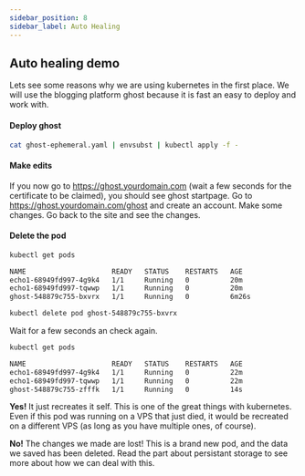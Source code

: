 ```yaml
---
sidebar_position: 8
sidebar_label: Auto Healing
---
```


## Auto healing demo
Lets see some reasons why we are using kubernetes in the first place. We will use the blogging platform ghost because it is fast an easy to deploy and work with.

#### Deploy ghost
```bash 
cat ghost-ephemeral.yaml | envsubst | kubectl apply -f -
```

#### Make edits
If you now go to <a href="https://ghost.yourdomain.com" target="blank">https://ghost.yourdomain.com</a> (wait a few seconds for the certificate to be claimed), you should see ghost startpage. Go to <a href="https://ghost.yourdomain.com/ghost" target="blank">https://ghost.yourdomain.com/ghost</a> and create an account. Make some changes. Go back to the site and see the changes. 

#### Delete the pod
```bash
kubectl get pods

NAME                     READY   STATUS    RESTARTS   AGE
echo1-68949fd997-4g9k4   1/1     Running   0          20m
echo1-68949fd997-tqwwp   1/1     Running   0          20m
ghost-548879c755-bxvrx   1/1     Running   0          6m26s
```
```bash
kubectl delete pod ghost-548879c755-bxvrx
```

Wait for a few seconds an check again.

```bash
kubectl get pods

NAME                     READY   STATUS    RESTARTS   AGE
echo1-68949fd997-4g9k4   1/1     Running   0          22m
echo1-68949fd997-tqwwp   1/1     Running   0          22m
ghost-548879c755-zfffk   1/1     Running   0          14s

```

**Yes!** It just recreates it self. This is one of the great things with kubernetes. Even if this pod was running on a VPS that just died, it would be recreated on a different VPS (as long as you have multiple ones, of course).

**No!** The changes we made are lost! This is a brand new pod, and the data we saved has been deleted. Read the part about persistant storage to see more about how we can deal with this.